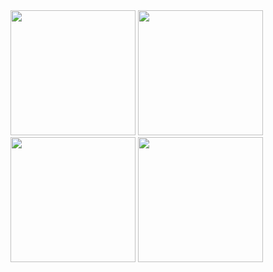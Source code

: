 <img src="https://github.com/user-attachments/assets/3326f5f6-7b01-4733-a2c4-24c61d7b4281" width="200" />
<img src="https://github.com/user-attachments/assets/7d49a468-8ce8-4678-82ad-5104673ea46c" width="200" />
<img src="https://github.com/user-attachments/assets/fedaf5da-d67b-4361-b487-704c0538ab0a" width="200" />
<img src="https://github.com/user-attachments/assets/07cf5be6-cdb8-4767-8fee-88c2a812d7b1" width="200" />
